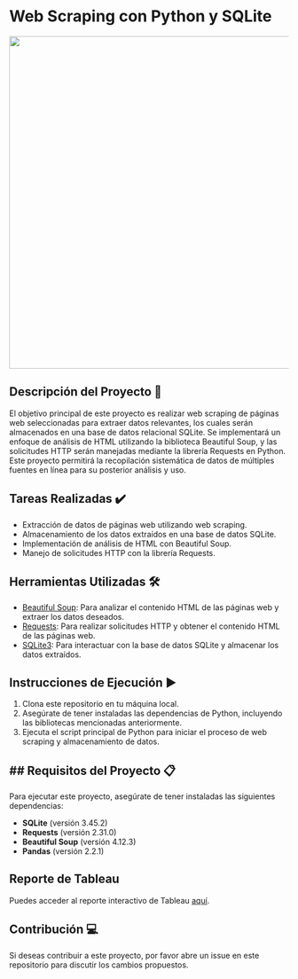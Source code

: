 # Web Scraping con Python y SQLite
<img align="center" width="1000" height="600" src="https://th.bing.com/th/id/R.7aac0a65c2f22ba34702ab7413afd7aa?rik=xxB6pOIuWGrvFw&riu=http%3a%2f%2fwww.netboost.cz%2fwp-content%2fuploads%2f2020%2f04%2fgif-web-3.gif&ehk=IDR1CetyWyPElwmKjFWXoo9ngzNQMhGKp3YL3n2G1ac%3d&risl=&pid=ImgRaw&r=0">

## Descripción del Proyecto 📝
El objetivo principal de este proyecto es realizar web scraping de páginas web seleccionadas para extraer datos relevantes, los cuales serán almacenados en una base de datos relacional SQLite. Se implementará un enfoque de análisis de HTML utilizando la biblioteca Beautiful Soup, y las solicitudes HTTP serán manejadas mediante la librería Requests en Python. Este proyecto permitirá la recopilación sistemática de datos de múltiples fuentes en línea para su posterior análisis y uso.

## Tareas Realizadas ✔️
- Extracción de datos de páginas web utilizando web scraping.
- Almacenamiento de los datos extraídos en una base de datos SQLite.
- Implementación de análisis de HTML con Beautiful Soup.
- Manejo de solicitudes HTTP con la librería Requests.

## Herramientas Utilizadas 🛠️
- [Beautiful Soup](https://www.crummy.com/software/BeautifulSoup/bs4/doc/): Para analizar el contenido HTML de las páginas web y extraer los datos deseados.
- [Requests](https://docs.python-requests.org/en/latest/): Para realizar solicitudes HTTP y obtener el contenido HTML de las páginas web.
- [SQLite3](https://docs.python.org/3/library/sqlite3.html): Para interactuar con la base de datos SQLite y almacenar los datos extraídos.

## Instrucciones de Ejecución ▶️
1. Clona este repositorio en tu máquina local.
2. Asegúrate de tener instaladas las dependencias de Python, incluyendo las bibliotecas mencionadas anteriormente.
3. Ejecuta el script principal de Python para iniciar el proceso de web scraping y almacenamiento de datos.

## ## Requisitos del Proyecto 📋
Para ejecutar este proyecto, asegúrate de tener instaladas las siguientes dependencias:

- **SQLite** (versión 3.45.2)
- **Requests** (versión 2.31.0)
- **Beautiful Soup** (versión 4.12.3)
- **Pandas** (versión 2.2.1)

## Reporte de Tableau
Puedes acceder al reporte interactivo de Tableau [aquí]().

## Contribución 💻
Si deseas contribuir a este proyecto, por favor abre un issue en este repositorio para discutir los cambios propuestos.
